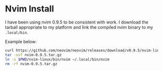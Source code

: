 # Nvim Install

I have been using nvim 0.9.5 to be consistent with work. I download the tarball appropriate to my platform and link the compiled nvim binary to my `.local/bin`.

Example below:

```bash
curl https://github.com/neovim/neovim/releases/download/v0.9.5/nvim-linux64.tar.gz > nvim-0.9.5.tar.gz
tar -xvf nvim-0.9.5.tar.gz
ln -s $PWD/nvim-linux/bin/nvim ~/.local/bin/nvim
rm -rf nvim-0.9.5.tar.gz
```
